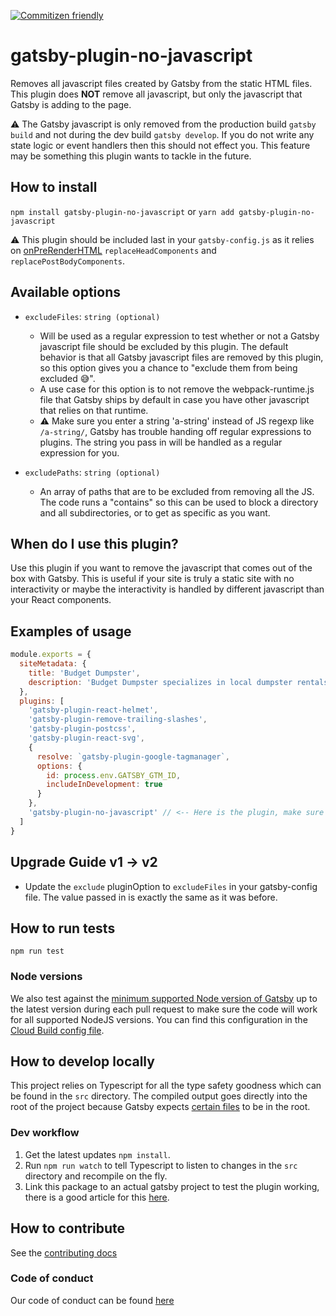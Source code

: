 [![Commitizen friendly](https://img.shields.io/badge/commitizen-friendly-brightgreen.svg)](http://commitizen.github.io/cz-cli/)

# gatsby-plugin-no-javascript

Removes all javascript files created by Gatsby from the static HTML files. This plugin does **NOT** remove all javascript, but only the
javascript that Gatsby is adding to the page.

:warning: The Gatsby javascript is only removed from the production build `gatsby build` and not during the dev build `gatsby develop`.
If you do not write any state logic or event handlers then this should not effect you. This feature may be something this plugin wants to
tackle in the future.

## How to install

`npm install gatsby-plugin-no-javascript` or `yarn add gatsby-plugin-no-javascript`

:warning: This plugin should be included last in your `gatsby-config.js` as it relies on [onPreRenderHTML](https://www.gatsbyjs.org/docs/ssr-apis/#onPreRenderHTML)
`replaceHeadComponents` and `replacePostBodyComponents`.

## Available options

* `excludeFiles`: `string (optional)`
    * Will be used as a regular expression to test whether or not a Gatsby javascript file should be excluded by this plugin. The default
      behavior is that all Gatsby javascript files are removed by this plugin, so this option gives you a chance to "exclude them from being
      excluded :sweat_smile:".
    * A use case for this option is to not remove the webpack-runtime.js file that Gatsby ships by default in case you have other javascript
      that relies on that runtime.
    * :warning: Make sure you enter a string 'a-string' instead of JS regexp like `/a-string/`, Gatsby has trouble handing off regular
      expressions to plugins. The string you pass in will be handled as a regular expression for you. 

* `excludePaths`: `string (optional)`
    * An array of paths that are to be excluded from removing all the JS. The code runs a "contains" so this can be used to block a
      directory and all subdirectories, or to get as specific as you want.

## When do I use this plugin?

Use this plugin if you want to remove the javascript that comes out of the box with Gatsby. This is useful if your site is truly a static
site with no interactivity or maybe the interactivity is handled by different javascript than your React components.

## Examples of usage

```javascript
module.exports = {
  siteMetadata: {
    title: 'Budget Dumpster',
    description: 'Budget Dumpster specializes in local dumpster rentals for homeowners and contractors alike. Call us to rent a dumpster in your area.'
  },
  plugins: [
    'gatsby-plugin-react-helmet',
    'gatsby-plugin-remove-trailing-slashes',
    'gatsby-plugin-postcss',
    'gatsby-plugin-react-svg', 
    {
      resolve: `gatsby-plugin-google-tagmanager`,
      options: {
        id: process.env.GATSBY_GTM_ID,
        includeInDevelopment: true
      }
    },
    'gatsby-plugin-no-javascript' // <-- Here is the plugin, make sure it is included last in the plugins array.
  ]
}
```

## Upgrade Guide v1 -> v2
* Update the `exclude` pluginOption to `excludeFiles` in your gatsby-config file. The value passed in is exactly the same as it was before.

## How to run tests
`npm run test`

### Node versions
We also test against the [minimum supported Node version of Gatsby](https://www.gatsbyjs.org/docs/upgrading-node-js/#gatsbys-nodejs-support-policy) up
to the latest version during each pull request to make sure the code will work for all supported NodeJS versions. You can find this configuration in the 
[Cloud Build config file](cloudbuild.yaml).

## How to develop locally

This project relies on Typescript for all the type safety goodness which can be found in the `src` directory. The compiled output goes
directly into the root of the project because Gatsby expects [certain files](https://www.gatsbyjs.org/docs/files-gatsby-looks-for-in-a-plugin/)
to be in the root.

### Dev workflow

1. Get the latest updates `npm install`.
2. Run `npm run watch` to tell Typescript to listen to changes in the `src` directory and recompile on the fly.
3. Link this package to an actual gatsby project to test the plugin working, there is a good article for this
[here](https://medium.com/@the1mills/how-to-test-your-npm-module-without-publishing-it-every-5-minutes-1c4cb4b369be).

## How to contribute
See the [contributing docs](CONTRIBUTING.md)

### Code of conduct
Our code of conduct can be found [here](CODE_OF_CONDUCT.md)
